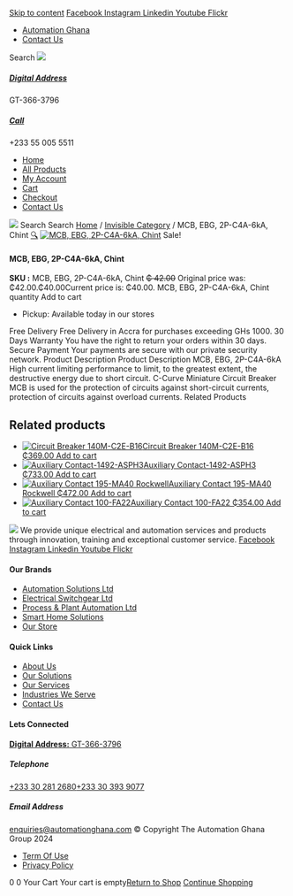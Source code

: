 [Skip to content](https://store.automationghana.com/product/mcb-ebg-2p-c4a-6ka-chint/#content)
[ Facebook ](https://www.facebook.com/automationgh/) [ Instagram ](https://www.instagram.com/automationgh/) [ Linkedin ](https://www.linkedin.com/company/the-automation-ghana-limited/) [ Youtube ](https://www.youtube.com/channel/UCurrRDUSm5oIW39VXjn1u0w) [ Flickr ](https://www.flickr.com/photos/181794037@N07/)
  * [ Automation Ghana ](https://automationghana.com)
  * [ Contact Us ](https://store.automationghana.com/contact/)


Search
[ ![](https://store.automationghana.com/wp-content/uploads/2024/04/Website-TAGG-Logo-BLUE.png) ](https://store.automationghana.com/)
[ ](https://maps.app.goo.gl/m4xeaagWCNbLk4jM6)
#####  [ Digital Address ](https://maps.app.goo.gl/m4xeaagWCNbLk4jM6)
GT-366-3796 
[ ](tel:+233550055511)
#####  [ Call ](tel:+233550055511)
+233 55 005 5511 
  * [Home](https://store.automationghana.com/)
  * [All Products](https://store.automationghana.com/shop/)
  * [My Account](https://store.automationghana.com/my-account/)
  * [Cart](https://store.automationghana.com/cart/)
  * [Checkout](https://store.automationghana.com/checkout/)
  * [Contact Us](https://store.automationghana.com/contact/)


[![](https://store.automationghana.com/wp-content/uploads/2024/04/AutomationGhana_logo_white.png)](https://store.automationghana.com)
Search
Search
[Home](https://store.automationghana.com) / [Invisible Category](https://store.automationghana.com/product-category/invisible-category/) / MCB, EBG, 2P-C4A-6kA, Chint
[🔍](https://store.automationghana.com/product/mcb-ebg-2p-c4a-6ka-chint/)
[![MCB, EBG, 2P-C4A-6kA, Chint](https://store.automationghana.com/wp-content/uploads/2024/05/ebg-2p-c32-6ka-chint-mcb-500x500-1.webp)](https://store.automationghana.com/wp-content/uploads/2024/05/ebg-2p-c32-6ka-chint-mcb-500x500-1.webp)
Sale!
####  MCB, EBG, 2P-C4A-6kA, Chint 
**SKU :** MCB, EBG, 2P-C4A-6kA, Chint 
~~₵ 42.00~~ Original price was: ₵42.00.₵40.00Current price is: ₵40.00.
MCB, EBG, 2P-C4A-6kA, Chint quantity
Add to cart
  * Pickup: Available today in our stores


Free Delivery 
Free Delivery in Accra for purchases exceeding GHs 1000. 
30 Days Warranty 
You have the right to return your orders within 30 days. 
Secure Payment 
Your payments are secure with our private security network. 
Product Description
Product Description
MCB, EBG, 2P-C4A-6kA High current limiting performance to limit, to the greatest extent, the destructive energy due to short circuit. C-Curve Miniature Circuit Breaker MCB is used for the protection of circuits against short-circuit currents, protection of circuits against overload currents.
Related Products 
## Related products
  * [![Circuit Breaker 140M-C2E-B16](https://store.automationghana.com/wp-content/uploads/2020/12/140M-C2E-B16.jpg)Circuit Breaker 140M-C2E-B16 ₵369.00 ](https://store.automationghana.com/product/circuit-breaker-140m-c2e-b16/)
[Add to cart](https://store.automationghana.com/product/mcb-ebg-2p-c4a-6ka-chint/?add-to-cart=2981)
  * [![Auxiliary Contact-1492-ASPH3](https://store.automationghana.com/wp-content/uploads/2020/12/1492-ASPH3-300x300.jpg)Auxiliary Contact-1492-ASPH3 ₵733.00 ](https://store.automationghana.com/product/auxiliary-contact-1492-asph3/)
[Add to cart](https://store.automationghana.com/product/mcb-ebg-2p-c4a-6ka-chint/?add-to-cart=2967)
  * [![Auxiliary Contact 195-MA40 Rockwell](https://store.automationghana.com/wp-content/uploads/2020/11/195-MA40.jpg)Auxiliary Contact 195-MA40 Rockwell ₵472.00 ](https://store.automationghana.com/product/auxiliary-contact-195-ma40/)
[Add to cart](https://store.automationghana.com/product/mcb-ebg-2p-c4a-6ka-chint/?add-to-cart=2944)
  * [![Auxiliary Contact 100-FA22](https://store.automationghana.com/wp-content/uploads/2020/11/100-FA22-e1624027345370.jpg)Auxiliary Contact 100-FA22 ₵354.00 ](https://store.automationghana.com/product/auxiliary-contact-100-fa22-rockwell/)
[Add to cart](https://store.automationghana.com/product/mcb-ebg-2p-c4a-6ka-chint/?add-to-cart=2935)


![](https://store.automationghana.com/wp-content/uploads/2024/04/AutomationGhana_logo_white.png)
We provide unique electrical and automation services and products through innovation, training and exceptional customer service.
[ Facebook ](https://www.facebook.com/automationgh/) [ Instagram ](https://www.instagram.com/automationgh/) [ Linkedin ](https://www.linkedin.com/company/the-automation-ghana-limited/) [ Youtube ](https://www.youtube.com/channel/UCurrRDUSm5oIW39VXjn1u0w) [ Flickr ](https://www.flickr.com/photos/181794037@N07/)
#### Our Brands
  * [ Automation Solutions Ltd ](https://store.automationghana.com/product/mcb-ebg-2p-c4a-6ka-chint/)
  * [ Electrical Switchgear Ltd ](https://store.automationghana.com/product/mcb-ebg-2p-c4a-6ka-chint/)
  * [ Process & Plant Automation Ltd ](https://store.automationghana.com/product/mcb-ebg-2p-c4a-6ka-chint/)
  * [ Smart Home Solutions ](https://store.automationghana.com/product/mcb-ebg-2p-c4a-6ka-chint/)
  * [ Our Store ](https://store.automationghana.com/product/mcb-ebg-2p-c4a-6ka-chint/)


#### Quick Links
  * [ About Us ](https://store.automationghana.com/product/mcb-ebg-2p-c4a-6ka-chint/)
  * [ Our Solutions ](https://store.automationghana.com/product/mcb-ebg-2p-c4a-6ka-chint/)
  * [ Our Services ](https://store.automationghana.com/product/mcb-ebg-2p-c4a-6ka-chint/)
  * [ Industries We Serve ](https://store.automationghana.com/product/mcb-ebg-2p-c4a-6ka-chint/)
  * [ Contact Us ](https://store.automationghana.com/product/mcb-ebg-2p-c4a-6ka-chint/)


#### Lets Connected
[**Digital Address:** GT-366-3796](https://maps.app.goo.gl/m4xeaagWCNbLk4jM6)
#####  Telephone 
[ +233 30 281 2680](tel:+233302812680)[+233 30 393 9077](https://store.automationghana.com/product/mcb-ebg-2p-c4a-6ka-chint/+233303939077)
#####  Email Address 
enquiries@automationghana.com 
© Copyright The Automation Ghana Group 2024
  * [ Term Of Use ](https://store.automationghana.com/product/mcb-ebg-2p-c4a-6ka-chint/)
  * [ Privacy Policy ](https://store.automationghana.com/product/mcb-ebg-2p-c4a-6ka-chint/)


0
0
Your Cart
Your cart is empty[Return to Shop](https://store.automationghana.com/shop/)
[Continue Shopping](https://store.automationghana.com/product/mcb-ebg-2p-c4a-6ka-chint/)
